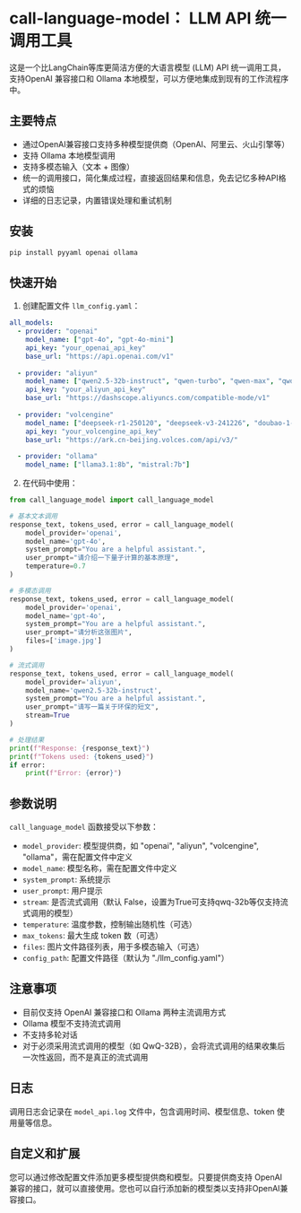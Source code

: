 # call-language-model： LLM API 统一调用工具

这是一个比LangChain等库更简洁方便的大语言模型 (LLM) API 统一调用工具，支持OpenAI 兼容接口和 Ollama 本地模型，可以方便地集成到现有的工作流程序中。

## 主要特点

- 通过OpenAI兼容接口支持多种模型提供商（OpenAI、阿里云、火山引擎等）
- 支持 Ollama 本地模型调用
- 支持多模态输入（文本 + 图像）
- 统一的调用接口，简化集成过程，直接返回结果和信息，免去记忆多种API格式的烦恼
- 详细的日志记录，内置错误处理和重试机制

## 安装

```bash
pip install pyyaml openai ollama
```

## 快速开始

1. 创建配置文件 `llm_config.yaml`：

```yaml
all_models:
  - provider: "openai"
    model_name: ["gpt-4o", "gpt-4o-mini"]
    api_key: "your_openai_api_key"
    base_url: "https://api.openai.com/v1"
  
  - provider: "aliyun"
    model_name: ["qwen2.5-32b-instruct", "qwen-turbo", "qwen-max", "qwq-32b"]
    api_key: "your_aliyun_api_key"
    base_url: "https://dashscope.aliyuncs.com/compatible-mode/v1"
  
  - provider: "volcengine"
    model_name: ["deepseek-r1-250120", "deepseek-v3-241226", "doubao-1-5-pro-256k-250115"]
    api_key: "your_volcengine_api_key"
    base_url: "https://ark.cn-beijing.volces.com/api/v3/"
  
  - provider: "ollama"
    model_name: ["llama3.1:8b", "mistral:7b"]
```

2. 在代码中使用：

```python
from call_language_model import call_language_model

# 基本文本调用
response_text, tokens_used, error = call_language_model(
    model_provider='openai',
    model_name='gpt-4o',
    system_prompt="You are a helpful assistant.",
    user_prompt="请介绍一下量子计算的基本原理",
    temperature=0.7
)

# 多模态调用
response_text, tokens_used, error = call_language_model(
    model_provider='openai',
    model_name='gpt-4o',
    system_prompt="You are a helpful assistant.",
    user_prompt="请分析这张图片",
    files=['image.jpg']
)

# 流式调用
response_text, tokens_used, error = call_language_model(
    model_provider='aliyun',
    model_name='qwen2.5-32b-instruct',
    system_prompt="You are a helpful assistant.",
    user_prompt="请写一篇关于环保的短文",
    stream=True
)

# 处理结果
print(f"Response: {response_text}")
print(f"Tokens used: {tokens_used}")
if error:
    print(f"Error: {error}")
```

## 参数说明

`call_language_model` 函数接受以下参数：

- `model_provider`: 模型提供商，如 "openai", "aliyun", "volcengine", "ollama"，需在配置文件中定义
- `model_name`: 模型名称，需在配置文件中定义
- `system_prompt`: 系统提示
- `user_prompt`: 用户提示
- `stream`: 是否流式调用（默认 False，设置为True可支持qwq-32b等仅支持流式调用的模型）
- `temperature`: 温度参数，控制输出随机性（可选）
- `max_tokens`: 最大生成 token 数（可选）
- `files`: 图片文件路径列表，用于多模态输入（可选）
- `config_path`: 配置文件路径（默认为 "./llm_config.yaml"）

## 注意事项

- 目前仅支持 OpenAI 兼容接口和 Ollama 两种主流调用方式
- Ollama 模型不支持流式调用
- 不支持多轮对话
- 对于必须采用流式调用的模型（如 QwQ-32B），会将流式调用的结果收集后一次性返回，而不是真正的流式调用

## 日志

调用日志会记录在 `model_api.log` 文件中，包含调用时间、模型信息、token 使用量等信息。

## 自定义和扩展

您可以通过修改配置文件添加更多模型提供商和模型。只要提供商支持 OpenAI 兼容的接口，就可以直接使用。您也可以自行添加新的模型类以支持非OpenAI兼容接口。
